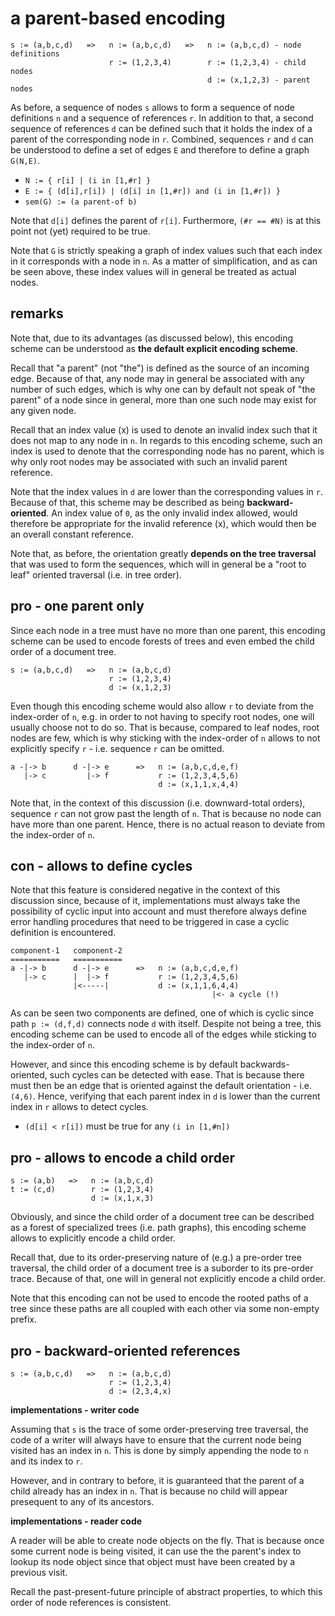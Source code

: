 
<!-- ======================================================================= -->
# a parent-based encoding

```
s := (a,b,c,d)   =>   n := (a,b,c,d)   =>   n := (a,b,c,d) - node definitions
                      r := (1,2,3,4)        r := (1,2,3,4) - child nodes
                                            d := (x,1,2,3) - parent nodes
```

As before, a sequence of nodes `s` allows to form a sequence of node definitions
`n` and a sequence of references `r`. In addition to that, a second sequence of
references `d` can be defined such that it holds the index of a parent of the
corresponding node in `r`.  Combined, sequences `r` and `d` can be understood
to define a set of edges `E` and therefore to define a graph `G(N,E)`.

* `N := { r[i] | (i in [1,#r] }`
* `E := { (d[i],r[i]) | (d[i] in [1,#r]) and (i in [1,#r]) }`
* `sem(G) := (a parent-of b)`

Note that `d[i]` defines the parent of `r[i]`.
Furthermore, `(#r == #N)` is at this point not (yet) required to be true.

Note that `G` is strictly speaking a graph of index values such that each index
in it corresponds with a node in `n`. As a matter of simplification, and as can
be seen above, these index values will in general be treated as actual nodes.

<!-- ======================================================================= -->
## remarks

Note that, due to its advantages (as discussed below), this encoding scheme
can be understood as **the default explicit encoding scheme**.

Recall that "a parent" (not "the") is defined as the source of an incoming edge.
Because of that, any node may in general be associated with any number of such
edges, which is why one can by default not speak of "the parent" of a node
since in general, more than one such node may exist for any given node.

Recall that an index value (x) is used to denote an invalid index such that it
does not map to any node in `n`. In regards to this encoding scheme, such an
index is used to denote that the corresponding node has no parent, which is
why only root nodes may be associated with such an invalid parent reference.

Note that the index values in `d` are lower than the corresponding values in
`r`. Because of that, this scheme may be described as being **backward-oriented**.
An index value of `0`, as the only invalid index allowed, would therefore be
appropriate for the invalid reference (x), which would then be an overall
constant reference.

Note that, as before, the orientation greatly **depends on the tree traversal**
that was used to form the sequences, which will in general be a "root to leaf"
oriented traversal (i.e. in tree order).

<!-- ======================================================================= -->
## pro - one parent only

Since each node in a tree must have no more than one parent, this encoding
scheme can be used to encode forests of trees and even embed the child order
of a document tree.

```
s := (a,b,c,d)   =>   n := (a,b,c,d)
                      r := (1,2,3,4)
                      d := (x,1,2,3)
```

Even though this encoding scheme would also allow `r` to deviate from the
index-order of `n`, e.g. in order to not having to specify root nodes, one
will usually choose not to do so. That is because, compared to leaf nodes,
root nodes are few, which is why sticking with the index-order of `n`
allows to not explicitly specify `r` - i.e. sequence `r` can be omitted.

```
a -|-> b      d -|-> e      =>   n := (a,b,c,d,e,f)
   |-> c         |-> f           r := (1,2,3,4,5,6)
                                 d := (x,1,1,x,4,4)
```

Note that, in the context of this discussion (i.e. downward-total orders),
sequence `r` can not grow past the length of `n`. That is because no node
can have more than one parent. Hence, there is no actual reason to deviate
from the index-order of `n`.

<!-- ======================================================================= -->
## con - allows to define cycles

Note that this feature is considered negative in the context of this discussion
since, because of it, implementations must always take the possibility of cyclic
input into account and must therefore always define error handling procedures
that need to be triggered in case a cyclic definition is encountered.

```
component-1   component-2
===========   ===========
a -|-> b      d -|-> e      =>   n := (a,b,c,d,e,f)
   |-> c      |  |-> f           r := (1,2,3,4,5,6)
              |<-----|           d := (x,1,1,6,4,4)
                                             |<- a cycle (!)
```

As can be seen two components are defined, one of which is cyclic since path
`p := (d,f,d)` connects node `d` with itself. Despite not being a tree, this
encoding scheme can be used to encode all of the edges while sticking to the
index-order of `n`.

However, and since this encoding scheme is by default backwards-oriented,
such cycles can be detected with ease. That is because there must then be an
edge that is oriented against the default orientation - i.e. `(4,6)`. Hence,
verifying that each parent index in `d` is lower than the current index
in `r` allows to detect cycles.

* `(d[i] < r[i])` must be true for any `(i in [1,#n])`

<!-- ======================================================================= -->
## pro - allows to encode a child order

```
s := (a,b)   =>   n := (a,b,c,d)
t := (c,d)        r := (1,2,3,4)
                  d := (x,1,x,3)
```

Obviously, and since the child order of a document tree can be described as
a forest of specialized trees (i.e. path graphs), this encoding scheme allows
to explicitly encode a child order.

Recall that, due to its order-preserving nature of (e.g.) a pre-order tree
traversal, the child order of a document tree is a suborder to its pre-order
trace. Because of that, one will in general not explicitly encode a child order.

Note that this encoding can not be used to encode the rooted paths of a tree
since these paths are all coupled with each other via some non-empty prefix.

<!-- ======================================================================= -->
## pro - backward-oriented references

```
s := (a,b,c,d)   =>   n := (a,b,c,d)
                      r := (1,2,3,4)
                      d := (2,3,4,x)
```

**implementations - writer code**

Assuming that `s` is the trace of some order-preserving tree traversal, the
code of a writer will always have to ensure that the current node being visited
has an index in `n`. This is done by simply appending the node to `n` and its
index to `r`.

However, and in contrary to before, it is guaranteed that the parent of a child
already has an index in `n`. That is because no child will appear presequent to
any of its ancestors.

**implementations - reader code**

A reader will be able to create node objects on the fly. That is because once
some current node is being visited, it can use the the parent's index to lookup
its node object since that object must have been created by a previous visit.

Recall the past-present-future principle of abstract properties, to which this
order of node references is consistent.
